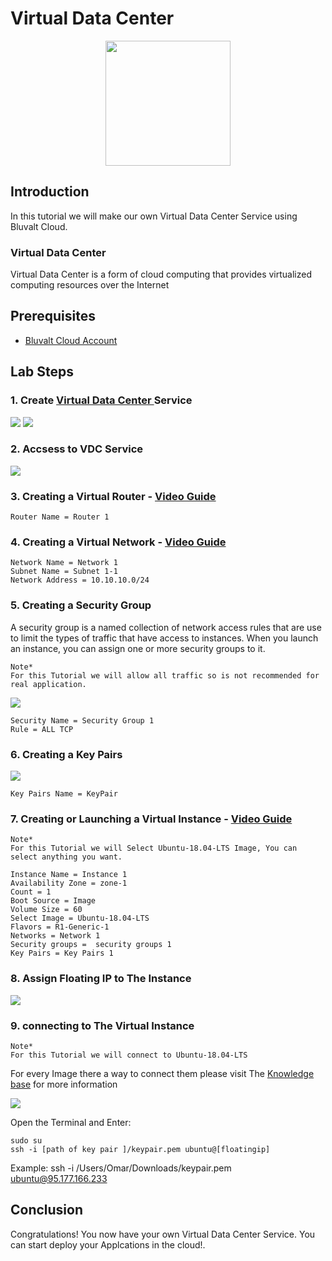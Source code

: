 # Virtual Data Center

 <p align="center">
  <img src='cloud-basics/images/vdc.png ' width="200" />
</p>

## Introduction
In this tutorial we will make our own Virtual Data Center Service using Bluvalt Cloud.

### Virtual Data Center
Virtual Data Center is a form of cloud computing that provides virtualized computing resources over the Internet
## Prerequisites
* [Bluvalt Cloud Account](https://cloud.bluvalt.com/#/register "Bluvalt Cloud")
 


## Lab Steps
### 1. Create [Virtual Data Center ](https://cloud.bluvalt.com/#/virtual-data-center/ "Virtual Data Center ") Service
![](cloud-basics/images/vdc1.gif)
![](cloud-basics/images/vdc2.gif)
### 2. Accsess to VDC Service 
![](cloud-basics/images/vdc3.gif)

### 3. Creating a Virtual Router - [Video Guide](https://kb.bluvalt.com/uploads/Create_router.mp4 "Video Guide")
```
Router Name = Router 1
```

### 4. Creating a Virtual Network - [Video Guide](https://kb.bluvalt.com/uploads/create_network.mp4 "Video Guide")
```
Network Name = Network 1
Subnet Name = Subnet 1-1
Network Address = 10.10.10.0/24
```


### 5. Creating a Security Group
A security group is a named collection of network access rules that are use to limit the types of traffic that have access to instances. When you launch an instance, you can assign one or more security groups to it. 

```
Note*
For this Tutorial we will allow all traffic so is not recommended for real application.
```
![](cloud-basics/images/vdc4.gif)

 ```
 Security Name = Security Group 1
 Rule = ALL TCP
 ```

### 6. Creating a Key Pairs
![](cloud-basics/images/vdc5.gif)
```
Key Pairs Name = KeyPair
```

### 7. Creating or Launching a Virtual Instance - [Video Guide](https://youtu.be/Z7Q5n6i7dHI "Video Guide")

```
Note*
For this Tutorial we will Select Ubuntu-18.04-LTS Image, You can select anything you want.
```

```
Instance Name = Instance 1
Availability Zone = zone-1
Count = 1
Boot Source = Image
Volume Size = 60
Select Image = Ubuntu-18.04-LTS
Flavors = R1-Generic-1
Networks = Network 1
Security groups =  security groups 1
Key Pairs = Key Pairs 1 
```


### 8. Assign Floating IP to The Instance 
![](cloud-basics/images/vdc6.gif)

### 9. connecting to The Virtual Instance  
```
Note*
For this Tutorial we will connect to Ubuntu-18.04-LTS
```
For every Image there a way to connect them please visit The [Knowledge base](https://kb.bluvalt.com/ "Knowledge base") for more information

![](cloud-basics/images/vdc7.gif)

Open the Terminal and Enter:
```
sudo su 
ssh -i [path of key pair ]/keypair.pem ubuntu@[floatingip] 
```
Example: ssh -i /Users/Omar/Downloads/keypair.pem ubuntu@95.177.166.233


## Conclusion 
Congratulations! You now have your own Virtual Data Center Service. You can start deploy your Applcations in the cloud!.

